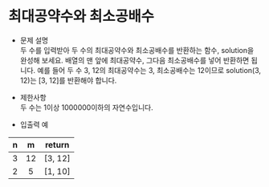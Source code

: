 # 최대공약수와 최소공배수
* 문제 설명  
두 수를 입력받아 두 수의 최대공약수와 최소공배수를 반환하는 함수, solution을 완성해 보세요.
배열의 맨 앞에 최대공약수, 그다음 최소공배수를 넣어 반환하면 됩니다. 
예를 들어 두 수 3, 12의 최대공약수는 3, 최소공배수는 12이므로 solution(3, 12)는 [3, 12]를 반환해야 합니다.

* 제한사항  
두 수는 1이상 1000000이하의 자연수입니다. 
  
* 입출력 예

| n         |m          | return     | 
|:---------:|:---------:|:----------:|
|3          |12         |[3, 12]     |
|2          |5          |[1, 10]     |
